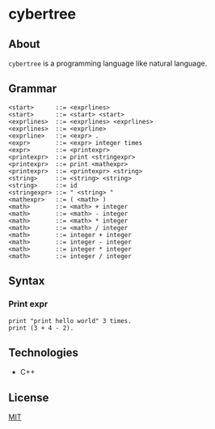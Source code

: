# cybertree
## About
`cybertree` is a programming language like natural language. 

## Grammar
```cybertree
<start>      ::= <exprlines>
<start>      ::= <start> <start>
<exprlines>  ::= <exprlines> <exprlines>
<exprlines>  ::= <exprline>
<exprline>   ::= <expr> .
<expr>       ::= <expr> integer times
<expr>       ::= <printexpr>
<printexpr>  ::= print <stringexpr>
<printexpr>  ::= print <mathexpr>
<printexpr>  ::= <printexpr> <string>
<string>     ::= <string> <string>
<string>     ::= id
<stringexpr> ::= " <string> "
<mathexpr>   ::= ( <math> )
<math>       ::= <math> + integer
<math>       ::= <math> - integer
<math>       ::= <math> * integer
<math>       ::= <math> / integer
<math>       ::= integer + integer
<math>       ::= integer - integer
<math>       ::= integer * integer
<math>       ::= integer / integer
```

## Syntax
### Print expr
```cybertree
print "print hello world" 3 times.
print (3 + 4 - 2).
```

## Technologies
- C++

## License
[MIT](LICENSE)